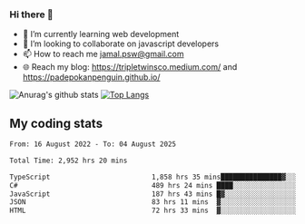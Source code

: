 ### Hi there 👋

<!--
**padepokanpenguin/padepokanpenguin** is a ✨ _special_ ✨ repository because its `README.md` (this file) appears on your GitHub profile.
-->

- 🌱 I’m currently learning  web development
- 👯 I’m looking to collaborate on javascript developers
- 📫 How to reach me jamal.psw@gmail.com
- 🌐 Reach my blog:
   https://tripletwinsco.medium.com/ and
   https://padepokanpenguin.github.io/

![Anurag's github stats](https://github-readme-stats.vercel.app/api?username=padepokanpenguin&count_private=true&disable_animations=false&show_icons=true&theme=default)
[![Top Langs](https://github-readme-stats.vercel.app/api/top-langs/?username=padepokanpenguin&theme=default&layout=compact)](https://github.com/padepokanpenguin)

## My coding stats

<!--START_SECTION:waka-->

```txt
From: 16 August 2022 - To: 04 August 2025

Total Time: 2,952 hrs 20 mins

TypeScript                         1,858 hrs 35 mins███████████████▓░░░░░░░░░   62.95 %
C#                                 489 hrs 24 mins ████░░░░░░░░░░░░░░░░░░░░░   16.58 %
JavaScript                         187 hrs 43 mins █▓░░░░░░░░░░░░░░░░░░░░░░░   06.36 %
JSON                               83 hrs 11 mins  ▓░░░░░░░░░░░░░░░░░░░░░░░░   02.82 %
HTML                               72 hrs 33 mins  ▓░░░░░░░░░░░░░░░░░░░░░░░░   02.46 %
```

<!--END_SECTION:waka-->


